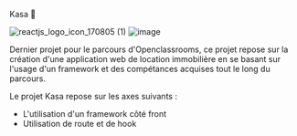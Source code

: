 Kasa 🙌

![reactjs_logo_icon_170805 (1)](https://user-images.githubusercontent.com/104788031/225012940-0f4e79f6-6b06-4652-b81a-3e4d2679a592.png)  ![image](https://user-images.githubusercontent.com/104788031/225012656-b8a54ee3-e976-42ba-b130-c208e41b0d7b.png)



Dernier projet pour le parcours d'Openclassrooms, ce projet repose sur la création d'une application web de location immobilière en se basant sur l'usage d'un framework et des compétances acquises tout le long du parcours.

Le projet Kasa repose sur les axes suivants :

- L'utilisation d'un framework côté front
- Utilisation de route et de hook
